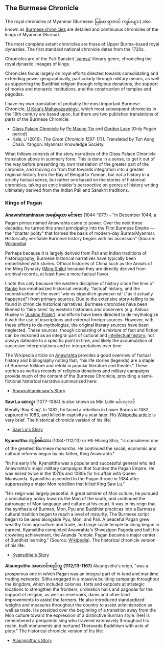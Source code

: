 ## The Burmese Chronicle

The royal chronicles of Myanmar (Burmese: မြန်မာ ရာဇဝင် ကျမ်းများ) also known as [Burmese chronicles](https://en.wikipedia.org/wiki/Burmese_chronicles) are detailed and continuous chronicles of the kings of Myanmar (Burma). 

The most complete extant chronicles are those of Upper Burma-based royal dynasties. The first standard national chronicle dates from the 1720s.

Chronicles are of the Pali-Sanskrit ['vamsa'](https://en.wikipedia.org/wiki/Va%E1%B9%83sa) literary genre, chronicling the royal dynastic lineages of kings.

Chronicles focus largely on royal efforts directed towards consolidating and extending power geographically, particularly through military means, as well as supporting the Buddhist religion through religious donations, the support of monks and monastic institutions, and the construction of temples and pagodas. 

I have my own translation of probably the most important Burmese Chronicle, [U Kala's Mahayazawingyi](https://en.wikipedia.org/wiki/Maha_Yazawin), 
which most subsequent chronicles in the 18th century are based upon, 
but there are two published translations of parts of the Burmese Chronicle: 

- [Glass Palace Chronicle](https://en.wikipedia.org/wiki/Glass_Palace_Chronicle) by [Pe Maung Tin](https://en.wikipedia.org/wiki/Pe_Maung_Tin) and [Gordon Luce](https://en.wikipedia.org/wiki/Gordon_Luce) [Only Pagan period]
- Kala, U (2016). *The Great Chronicle 1597-1711.* Translated by Tun Aung Chain. Yangon: Myanmar Knowledge Society.

What follows consists of the story narratives of the Glass Palace Chronicle translation above in summary form. 
This is done in a sense, to get it out of the way before presenting my own translation of the greater part of the chronicle,
and moving on from that towards integration into a greater regional history from the Bay of Bengal to Yunnan,
but not a history in a strictly factual sense, but rather one based on the stories of historical chronicles,
taking an [emic](https://en.wikipedia.org/wiki/Emic_and_etic) insider's perspective on genres of history writing ultimately derived from the Indian Pali and Sanskrit traditions. 

### Kings of Pagan

**Anawrahtaminsaw အနော်ရထာ မင်းစော** (1044-1077) - 
"In December 1044, a Pagan prince named Anawrahta came to power. Over the next three decades, he turned this small principality 
into the First Burmese Empire — the "charter polity" that formed the basis of modern-day Burma/Myanmar.
Historically verifiable Burmese history begins with his accession" (Source: [Wikipedia](https://en.wikipedia.org/wiki/Pagan_Kingdom#Pagan_Empire))

Perhaps because it is largely derived from Pali and Indian traditions of historiography, Burmese historical narratives have typically been embellished with stories.
Official histories of China such as the Annals of the Ming Dynasty ([Ming Shilu](https://en.wikipedia.org/wiki/Ming_Shilu)) because they are directly derived from archival records, 
at least have a more factual flavor.

I note this only because the western discipline of history since the time of [Ranke](https://en.wikipedia.org/wiki/Leopold_von_Ranke) has emphasized historical veracity, 'factual' history, and the reconstruction of the event 'wie es eigentlich gewesen ist' ("as it actually happened") from [primary sources](https://en.wikipedia.org/wiki/Primary_source). Due to the extensive story-telling to be found in chronicle historical narratives, Burmese chronicles have been likened to 'fairy tales' by western historians and observers (e.g. Aldous Huxley in ['Justing Pilate'](https://en.wikipedia.org/wiki/Jesting_Pilate)), and efforts have been directed to de-mythologize it with the use of inscriptions and external foreign sources. However, with these efforts to de-mythologize, the original literary sources have been neglected. These sources, though consisting of a mixture of fact and fiction can be reckoned as an integral part of cultural and [intellectual history](https://en.wikipedia.org/wiki/Intellectual_history), not always dateable to a specific point in time, and likely the accumulation of succesive interpretations and re-interpretations over time.   

The Wikipedia article on [Anawrahta](https://en.wikipedia.org/wiki/Anawrahta) provides a good overview of factual history and bibliography noting that, "his life stories (legends) are a staple of Burmese folklore and retold in popular literature and theater." These stories as well as records of religious donations and military campaigns provide much of the content of the Burmese Chronicle, providing a semi-fictional historical narrative summarized here:

- [Anawrahtaminsaw's Story](https://github.com/jonfernq/Digital-Philology/blob/main/BurmeseChronicle/AnawrahtaminsawStory.md)

**Saw Lu စောလူး** (1077-1084) is also known as Min Lulin မင်းလုလင် literally 'Boy King'. In 1082, he faced a rebellion in Lower Burma in 1082, captured in 1083, and killed in captivity a year later. His [Wikipedia article](https://en.wikipedia.org/wiki/Saw_Lu) is very brief. The historical chronicle version of his life: 

- [Saw Lu's Story](https://github.com/jonfernq/Digital-Philology/blob/main/BurmeseChronicle/SawLuStory.md) 

**Kyansittha ကျန်စစ်သား** (1084-1112/13) or Hti-Hlaing Shin, "is considered one of the greatest Burmese monarchs. He continued the social, economic and cultural reforms begun by his father, King Anawrahta." 

"In his early life, Kyansittha was a popular and successful general who led Anawrahta's major military campaigns that founded the Pagan Empire. He was exiled twice in the 1070s and 1080s for his affair with Queen Manisanda. Kyansittha ascended to the Pagan throne in 1084 after suppressing a major Mon rebellion that killed King Saw Lu."

"His reign was largely peaceful. A great admirer of Mon culture, he pursued a conciliatory policy towards the Mon of the south, and continued the patronage of Mon language and culture at his court. It was in his reign that the synthesis of Burman, Mon, Pyu and Buddhist practices into a Burmese cultural tradition began to reach a level of maturity. The Burmese script began to be used alongside Pyu, Mon, and Pali. A peaceful Pagan grew wealthy from agriculture and trade, and large scale temple building began in earnest. Kyansittha completed Anawrahta's Shwezigon Pagoda and built his crowning achievement, the Ananda Temple. Pagan became a major center of Buddhist learning." (Source: [Wikipedia](https://en.wikipedia.org/wiki/Kyansittha)). The historical chronicle version of his life: 

- [Kyansittha's Story](https://github.com/jonfernq/Digital-Philology/blob/main/BurmeseChronicle/KyansitthaStory.md)

**Alaungsithu အလောင်းစည်သူ (1112/13-1167)** Alaungsithu's reign,  "was a prosperous one in which Pagan was an integral part of in-land and maritime trading networks. Sithu engaged in a massive building campaign throughout the kingdom, which included colonies, forts and outposts at strategic locations to strengthen the frontiers, ordination halls and pagodas for the support of religion, as well as reservoirs, dams and other land improvements to assist the farmers. He also introduced standardized weights and measures throughout the country to assist administration as well as trade. He presided over the beginning of a transition away from the Mon culture toward the expression of a distinctive Burman style. [He] is remembered a peripatetic king who traveled extensively throughout his realm, built monuments and nurtured Theravada Buddhism with acts of piety."  The historical chronicle version of his life: 

- [Alaungsithu's Story](https://en.wikipedia.org/wiki/Alaungsithu)










